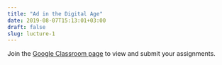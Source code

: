 ```yaml
---
title: "Ad in the Digital Age"
date: 2019-08-07T15:13:01+03:00
draft: false
slug: lucture-1
---
```


Join the [Google Classroom page](https://classroom.google.com/u/1/c/MzA1MzY3NDA1Mzla) to view and submit your assignments.
